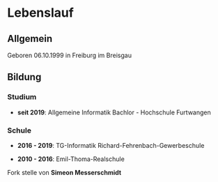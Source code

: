 # Lebenslauf

## Allgemein

Geboren 06.10.1999 in Freiburg im Breisgau

## Bildung

### Studium

* **seit 2019**: Allgemeine Informatik Bachlor - Hochschule Furtwangen

### Schule

* **2016 - 2019**: TG-Informatik Richard-Fehrenbach-Gewerbeschule

* **2010 - 2016**: Emil-Thoma-Realschule

<p> Fork stelle von <b>Simeon Messerschmidt</b> </p>
